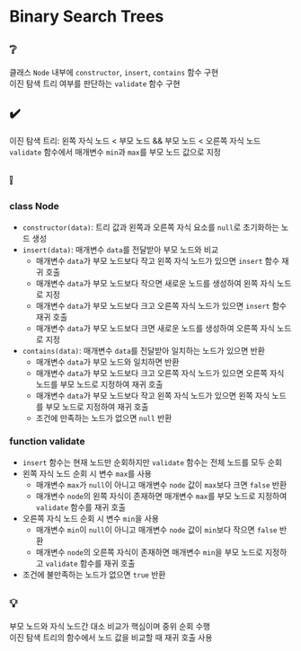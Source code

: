 # Binary Search Trees

## ❔
클래스 `Node` 내부에 `constructor`, `insert`, `contains` 함수 구현  
이진 탐색 트리 여부를 판단하는 `validate` 함수 구현

## ✔️
이진 탐색 트리: 왼쪽 자식 노드 < 부모 노드 && 부모 노드 < 오른쪽 자식 노드  
`validate` 함수에서 매개변수 `min`과 `max`를 부모 노드 값으로 지정
  
## ❕
### class Node
- `constructor(data)`: 트리 값과 왼쪽과 오른쪽 자식 요소를 `null`로 초기화하는 노드 생성
- `insert(data)`: 매개변수 `data`를 전달받아 부모 노드와 비교
  - 매개변수 `data`가 부모 노드보다 작고 왼쪽 자식 노드가 있으면 `insert` 함수 재귀 호출
  - 매개변수 `data`가 부모 노드보다 작으면 새로운 노드를 생성하여 왼쪽 자식 노드로 지정
  - 매개변수 `data`가 부모 노드보다 크고 오른쪽 자식 노드가 있으면 `insert` 함수 재귀 호출
  - 매개변수 `data`가 부모 노드보다 크면 새로운 노드를 생성하여 오른쪽 자식 노드로 지정
- `contains(data)`: 매개변수 `data`를 전달받아 일치하는 노드가 있으면 반환
  - 매개변수 `data`가 부모 노드와 일치하면 반환
  - 매개변수 `data`가 부모 노드보다 크고 오른쪽 자식 노드가 있으면 오른쪽 자식 노드를 부모 노드로 지정하여 재귀 호출
  - 매개변수 `data`가 부모 노드보다 작고 왼쪽 자식 노드가 있으면 왼쪽 자식 노드를 부모 노드로 지정하여 재귀 호출
  - 조건에 만족하는 노드가 없으면 `null` 반환
  
### function validate
- `insert` 함수는 현재 노드만 순회하지만 `validate` 함수는 전체 노드를 모두 순회
- 왼쪽 자식 노드 순회 시 변수 `max`를 사용
  - 매개변수 `max`가 `null`이 아니고 매개변수 `node` 값이 `max`보다 크면 `false` 반환
  - 매개변수 `node`의 왼쪽 자식이 존재하면 매개변수 `max`를 부모 노드로 지정하여 `validate` 함수를 재귀 호출 
- 오른쪽 자식 노드 순회 시 변수 `min`을 사용
  - 매개변수 `min`이 `null`이 아니고 매개변수 `node` 값이 `min`보다 작으면 `false` 반환
  - 매개변수 `node`의 오른쪽 자식이 존재하면 매개변수 `min`을 부모 노드로 지정하고 `validate` 함수를 재귀 호출
- 조건에 불만족하는 노드가 없으면 `true` 반환

## 💡
부모 노드와 자식 노드간 대소 비교가 핵심이며 중위 순회 수행  
이진 탐색 트리의 함수에서 노드 값을 비교할 때 재귀 호출 사용
